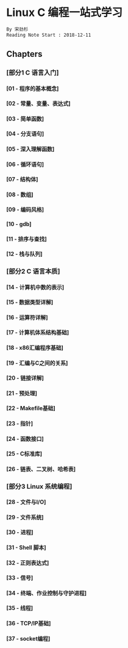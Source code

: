 # Linux C 编程一站式学习
```md
By 宋劲杉 
Reading Note Start : 2018-12-11
```
## Chapters
### [部分1 C 语言入门]
#### [01 - 程序的基本概念]
#### [02 - 常量、变量、表达式]
#### [03 - 简单函数]
#### [04 - 分支语句]
#### [05 - 深入理解函数]
#### [06 - 循环语句]
#### [07 - 结构体]
#### [08 - 数组]
#### [09 - 编码风格]
#### [10 - gdb]
#### [11 - 排序与查找]
#### [12 - 栈与队列]

### [部分2 C 语言本质]
#### [14 - 计算机中数的表示]
#### [15 - 数据类型详解]
#### [16 - 运算符详解]
#### [17 - 计算机体系结构基础]
#### [18 - x86汇编程序基础]
#### [19 - 汇编与C之间的关系]
#### [20 - 链接详解]
#### [21 - 预处理]
#### [22 - Makefile基础]
#### [23 - 指针]
#### [24 - 函数接口]
#### [25 - C标准库]
#### [26 - 链表、二叉树、哈希表]

### [部分3 Linux 系统编程]
#### [28 - 文件与I/O]
#### [29 - 文件系统]
#### [30 - 进程]
#### [31 - Shell 脚本]
#### [32 - 正则表达式]
#### [33 - 信号]
#### [34 - 终端、作业控制与守护进程]
#### [35 - 线程]
#### [36 - TCP/IP基础]
#### [37 - socket编程]
